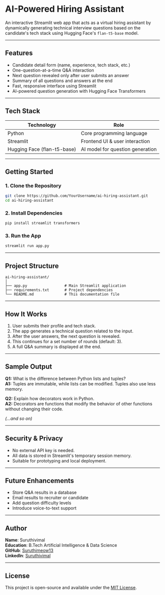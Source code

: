 # AI-Powered Hiring Assistant

An interactive Streamlit web app that acts as a virtual hiring assistant by dynamically generating technical interview questions based on the candidate's tech stack using Hugging Face's `flan-t5-base` model.

---

## Features

- Candidate detail form (name, experience, tech stack, etc.)
-  One-question-at-a-time Q&A interaction
- Next question revealed only after user submits an answer
- Summary of all questions and answers at the end
- Fast, responsive interface using Streamlit
- AI-powered question generation with Hugging Face Transformers

---

## Tech Stack

| Technology        | Role                                 |
|-------------------|--------------------------------------|
| Python            | Core programming language            |
| Streamlit         | Frontend UI & user interaction       |
| Hugging Face (flan-t5-base) | AI model for question generation |

---

## Getting Started

### 1. Clone the Repository

```bash
git clone https://github.com/YourUsername/ai-hiring-assistant.git
cd ai-hiring-assistant
```

### 2. Install Dependencies

```bash
pip install streamlit transformers
```

### 3. Run the App

```bash
streamlit run app.py
```

---

## Project Structure

```
ai-hiring-assistant/
│
├── app.py                 # Main Streamlit application
├── requirements.txt       # Project dependencies
└── README.md              # This documentation file
```

---

## How It Works

1. User submits their profile and tech stack.
2. The app generates a technical question related to the input.
3. After the user answers, the next question is revealed.
4. This continues for a set number of rounds (default: 3).
5. A full Q&A summary is displayed at the end.

---

## Sample Output

**Q1:** What is the difference between Python lists and tuples?  
**A1:** Tuples are immutable, while lists can be modified. Tuples also use less memory.

**Q2:** Explain how decorators work in Python.  
**A2:** Decorators are functions that modify the behavior of other functions without changing their code.

*(…and so on)*

---

## Security & Privacy

- No external API key is needed.
- All data is stored in Streamlit's temporary session memory.
- Suitable for prototyping and local deployment.

---

## Future Enhancements

- Store Q&A results in a database
- Email results to recruiter or candidate
- Add question difficulty levels
- Introduce voice-to-text support

---

## Author

**Name**: Suruthivimal  
**Education**: B.Tech Artificial Intelligence & Data Science  
**GitHub**: [Suruthimeow13](https://github.com/Suruthimeow13)  
**LinkedIn**: [Suruthivimal](https://www.linkedin.com/in/suruthivimal)

---

## License

This project is open-source and available under the [MIT License](LICENSE).
